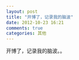 ```yaml
---
layout: post
title: "开博了，记录我的脑波"
date: 2012-10-23 16:21
comments: true
categories: 其他 
---
```


开博了，记录我的脑波。。
